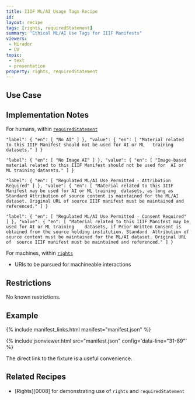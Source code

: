 ```yaml
---
title: IIIF ML/AI Usage Tags Recipe
id: 
layout: recipe
tags: [rights, requiredStatement]
summary: "Ethical ML/AI Use Tags for IIIF Manifests"
viewers:
 - Mirador
 - UV
topic: 
 - text
 - presentation
property: rights, requiredStatement   
---
```


## Use Case

## Implementation Notes


For humans, within [`requiredStatement`](https://iiif.io/api/presentation/3.0/#requiredstatement)

  `"label": { "en": [ "No AI" ] },
  "value": { "en": [ "Material related to this IIIF Manifest should not be used for AI or ML  
  training datasets." ] }` 

  `"label": { "en": [ "No Image AI" ] },
  "value": { "en": [ "Image-based material related to this IIIF Manifest should not be used for 
  AI or ML training datasets." ] }`

  `"label": { "en": [ "Regulated ML/AI Use Permitted - Attribution Required" ] },
  "value": { "en": [ "Material related to this IIIF Manifest may be used for AI or ML training 
  datasets, as long as Standard Attribution of source content is maintained for the ML/AI 
  dataset. Original URL of source IIIF manifest must be maintained and referenced." ] }`

  `"label": { "en": [ "Regulated ML/AI Use Permitted - Consent Required" ] },
  "value": { "en": [ "Material related to this IIIF Manifest may be used for AI or ML training   
  datasets, if Prior Written Consent is obtained from the source holding institution. Standard 
  Attribution of source content must be maintained for the ML/AI dataset. Original URL of 
  source IIIF manifest must be maintained and referenced." ] }`


For machines, within [`rights`](https://iiif.io/api/presentation/3.0/#rights)

* URIs to be pursued for machineable interactions


## Restrictions

No known restrictions.

## Example

{% include manifest_links.html manifest="manifest.json" %}

{% include jsonviewer.html src="manifest.json" config='data-line="31-89"' %}

The direct link to the fixture is a useful convenience.

## Related Recipes

* [Rights][0008] for demonstrating use of `rights` and `requiredStatement`
